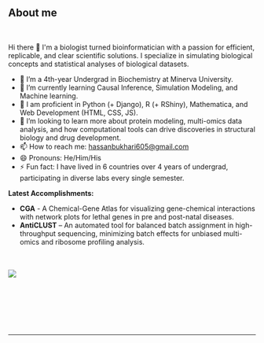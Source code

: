 
	
## **About me**
<br>


Hi there 👋
I'm a biologist turned bioinformatician with a passion for efficient, replicable, and clear scientific solutions. I specialize in simulating biological concepts and statistical analyses of biological datasets.

- 🔭 I’m a 4th-year Undergrad in Biochemistry at Minerva University.
- 🌱 I’m currently learning Causal Inference, Simulation Modeling, and Machine learning.
- 📓 I am proficient in Python (+ Django), R (+ RShiny), Mathematica, and Web Development (HTML, CSS, JS).
- 🤔 I’m looking to learn more about protein modeling, multi-omics data analysis, and how computational tools can drive discoveries in structural biology and drug development.
- 📫 How to reach me: hassanbukhari605@gmail.com
- 😄 Pronouns: He/Him/His
- ⚡ Fun fact: I have lived in 6 countries over 4 years of undergrad, participating in diverse labs every single semester.

**Latest Accomplishments:**

- **CGA** - A Chemical-Gene Atlas for visualizing gene-chemical interactions with network plots for lethal genes in pre and post-natal diseases.
- **AntiCLUST** – An automated tool for balanced batch assignment in high-throughput sequencing, minimizing batch effects for unbiased multi-omics and ribosome profiling analysis.
<br><br>

</div>

<br>
<img src="https://user-images.githubusercontent.com/73097560/115834477-dbab4500-a447-11eb-908a-139a6edaec5c.gif">
<br>
<br>
<br>



</div>
<br>
<br>
<br>
<br>

---

<br>

<!--
**SyedHassan20/SyedHassan20** is a ✨ _special_ ✨ repository because its `README.md` (this file) appears on your GitHub profile.
